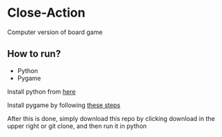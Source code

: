 # Close-Action
Computer version of board game


## How to run?
* Python
* Pygame

Install python from [here](https://www.python.org/downloads/)

Install pygame by following [these steps](https://www.pygame.org/wiki/GettingStarted#Pygame%20Installation)

After this is done, simply download this repo by clicking download in the upper right or git clone, and then run it in python
